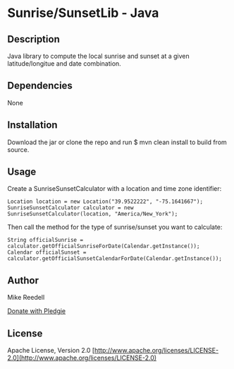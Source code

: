Sunrise/SunsetLib - Java
============

Description
-----------
Java library to compute the local sunrise and sunset at a given latitude/longitue and date combination.

Dependencies
------------
None

Installation
------------
Download the jar or clone the repo and run $ mvn clean install to build from source.

Usage
-----
Create a SunriseSunsetCalculator with a location and time zone identifier:

    Location location = new Location("39.9522222", "-75.1641667");
    SunriseSunsetCalculator calculator = new SunriseSunsetCalculator(location, "America/New_York");

Then call the method for the type of sunrise/sunset you want to calculate:

    String officialSunrise = calculator.getOfficialSunriseForDate(Calendar.getInstance());
    Calendar officialSunset = calculator.getOfficialSunsetCalendarForDate(Calendar.getInstance());

Author
------
Mike Reedell

[Donate with Pledgie](http://www.pledgie.com/campaigns/15328)

License
-------
Apache License, Version 2.0 
[http://www.apache.org/licenses/LICENSE-2.0](http://www.apache.org/licenses/LICENSE-2.0)